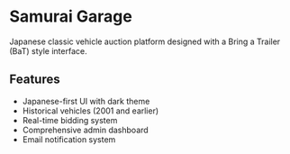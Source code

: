 # Samurai Garage

Japanese classic vehicle auction platform designed with a Bring a Trailer (BaT) style interface.

## Features

- Japanese-first UI with dark theme
- Historical vehicles (2001 and earlier)
- Real-time bidding system
- Comprehensive admin dashboard
- Email notification system

